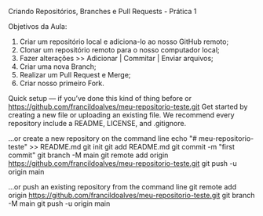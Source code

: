 Criando Repositórios, Branches e Pull Requests - Prática 1

Objetivos da Aula:
1. Criar um repositório local e adiciona-lo ao nosso GitHub remoto;
2. Clonar um repositório remoto para o nosso computador local;
3. Fazer alterações >> Adicionar | Commitar | Enviar arquivos;
4. Criar uma nova Branch;
5. Realizar um Pull Request e Merge;
6. Criar nosso primeiro Fork.

Quick setup — if you’ve done this kind of thing before
or	
https://github.com/francildoalves/meu-repositorio-teste.git
Get started by creating a new file or uploading an existing file. We recommend every repository include a README, LICENSE, and .gitignore.

…or create a new repository on the command line
echo "# meu-repositorio-teste" >> README.md
git init
git add README.md
git commit -m "first commit"
git branch -M main
git remote add origin https://github.com/francildoalves/meu-repositorio-teste.git
git push -u origin main

…or push an existing repository from the command line 
git remote add origin https://github.com/francildoalves/meu-repositorio-teste.git 
git branch -M main 
git push -u origin main

